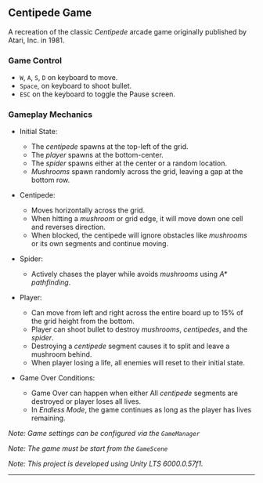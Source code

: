 ## Centipede Game

A recreation of the classic *Centipede* arcade game originally published by Atari, Inc. in 1981.

### Game Control

- `W`, `A`, `S`, `D` on keyboard to move.
- `Space`, on keyboard to shoot bullet.
- `ESC` on the keyboard to toggle the Pause screen.

### Gameplay Mechanics

- Initial State:
  - The *centipede* spawns at the top-left of the grid.
  - The *player* spawns at the bottom-center.
  - The *spider* spawns either at the center or a random location.
  - *Mushrooms* spawn randomly across the grid, leaving a gap at the bottom row.

- Centipede:
  - Moves horizontally across the grid.
  - When hitting a *mushroom* or grid edge, it will move down one cell and reverses direction.
  - When blocked, the centipede will ignore obstacles like *mushrooms* or its own segments and continue moving.

- Spider:
  - Actively chases the player while avoids *mushrooms* using *A\* pathfinding*.

- Player:
  - Can move from left and right across the entire board up to 15% of the grid height from the bottom.
  - Player can shoot bullet to destroy *mushrooms*, *centipedes*, and the *spider*.
  - Destroying a *centipede* segment causes it to split and leave a mushroom behind.
  - When player losing a life, all enemies will reset to their initial state.

- Game Over Conditions:
  - Game Over can happen when either All *centipede* segments are destroyed or player loses all lives.
  - In *Endless Mode*, the game continues as long as the player has lives remaining.

*Note: Game settings can be configured via the `GameManager`*

*Note: The game must be start from the `GameScene`*

*Note: This project is developed using Unity LTS 6000.0.57f1.*

---
